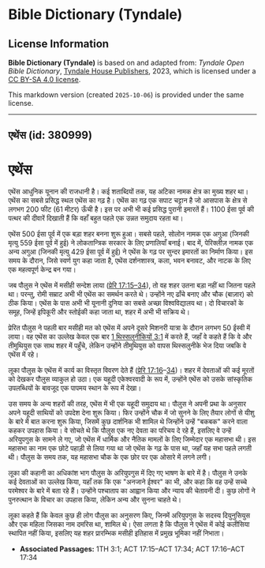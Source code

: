 # Bible Dictionary (Tyndale)

## License Information

**Bible Dictionary (Tyndale)** is based on and adapted from: _Tyndale Open Bible Dictionary_, [Tyndale House Publishers](https://tyndaleopenresources.com/), 2023, which is licensed under a [CC BY-SA 4.0 license](https://creativecommons.org/licenses/by-sa/4.0/legalcode.en).

This markdown version (created `2025-10-06`) is provided under the same license.



--------------------------------

## एथेंस (id: 380999)

एथेंस
=====

एथेंस आधुनिक यूनान की राजधानी है। कई शताब्दियों तक, यह अटिका नामक क्षेत्र का मुख्य शहर था। एथेंस का सबसे प्रसिद्ध स्थल एथेंस का गढ़ है। एथेंस का गढ़ एक सपाट चट्टान है जो आसपास के क्षेत्र से लगभग 200 फीट (61 मीटर) ऊँची है। इस पर अभी भी कई प्रसिद्ध पुरानी इमारतें हैं। 1100 ईसा पूर्व की पत्थर की दीवारें दिखाती हैं कि वहाँ बहुत पहले एक उन्नत समुदाय रहता था।

एथेंस 500 ईसा पूर्व में एक बड़ा शहर बनना शुरू हुआ। सबसे पहले, सोलोन नामक एक अगुआ (जिनकी मृत्यु 559 ईसा पूर्व में हुई) ने लोकतान्त्रिक सरकार के लिए प्रणालियाँ बनाई। बाद में, पेरिक्लीज़ नामक एक अन्य अगुआ (जिनकी मृत्यु 429 ईसा पूर्व में हुई) ने एथेंस के गढ़ पर सुन्दर इमारतों का निर्माण किया। इस समय के दौरान, जिसे स्वर्ण युग कहा जाता है, एथेंस दर्शनशास्त्र, कला, भवन बनावट, और नाटक के लिए एक महत्वपूर्ण केन्द्र बन गया।

जब पौलुस ने एथेंस में मसीही सन्देश लाया ([प्रेरि 17:15–34](https://ref.ly/Acts17:15-Acts17:34)), तो वह शहर उतना बड़ा नहीं था जितना पहले था। परन्तु, रोमी सम्राट अभी भी एथेंस का समर्थन करते थे। उन्होंने नए ढाँचे बनाए और चौक (बाज़ार) को ठीक किया। एथेंस के पास अभी भी यूनानी दुनिया का सबसे अच्छा विश्वविद्यालय था। दो विचारकों के समूह, जिन्हें इपिकूरी और स्तोईकी कहा जाता था, शहर में अभी भी सक्रिय थे।

प्रेरित पौलुस ने पहली बार मसीही मत को एथेंस में अपने दूसरे मिशनरी यात्रा के दौरान लगभग 50 ईस्वी में लाया। वह एथेंस का उल्लेख केवल एक बार [1 थिस्सलुनीकियों 3:1](https://ref.ly/1Thess3:1) में करते हैं, जहाँ वे कहते हैं कि वे और तीमुथियुस एक साथ शहर में पहुँचे, लेकिन उन्होंने तीमुथियुस को वापस थिस्सलुनीके भेज दिया जबकि वे एथेंस में रहे।

लूका पौलुस के एथेंस में कार्य का विस्तृत विवरण देते हैं ([प्रेरि 17:16](https://ref.ly/Acts17:16-Acts17:34)–[34](https://ref.ly/Acts17:16-Acts17:34))। शहर में देवताओं की कई मूरतों को देखकर पौलुस व्याकुल हो उठा। एक यहूदी एकेश्वरवादी के रूप में, उन्होंने एथेंस को उसके सांस्कृतिक उपलब्धियों के बावजूद एक पापमय स्थान के रूप में देखा।

उस समय के अन्य शहरों की तरह, एथेंस में भी एक यहूदी समुदाय था। पौलुस ने अपनी प्रथा के अनुसार अपने यहूदी साथियों को उपदेश देना शुरू किया। फिर उन्होंने चौक में जो सुनने के लिए तैयार लोगों से यीशु के बारे में बात करना शुरू किया, जिसमें कुछ दार्शनिक भी शामिल थे जिन्होंने उन्हें "बकबक" करने वाला कहकर उपहास किया। वे सोचते थे कि पौलुस एक नए देवता का परिचय दे रहे हैं, इसलिए वे उन्हें अरियुपगुस के सामने ले गए, जो एथेंस में धार्मिक और नैतिक मामलों के लिए जिम्मेदार एक महासभा थी। इस महासभा का नाम एक छोटे पहाड़ी से लिया गया था जो एथेंस के गढ़ के पास था, जहाँ यह सभा पहले लगती थी। पौलुस के समय तक, यह महासभा चौक के एक छोर पर एक ओसारे में लगने लगी।

लूका की कहानी का अधिकांश भाग पौलुस के अरियुपगुस में दिए गए भाषण के बारे में है। पौलुस ने उनके कई देवताओं का उल्लेख किया, यहाँ तक कि एक "अनजाने ईश्वर" का भी, और कहा कि वह उन्हें सच्चे परमेश्वर के बारे में बता रहे हैं। उन्होंने पश्चाताप का आह्वान किया और न्याय की चेतावनी दी। कुछ लोगों ने पुनरुत्थान के विचार का उपहास किया, लेकिन अन्य और सुनना चाहते थे।

लूका कहते हैं कि केवल कुछ ही लोग पौलुस का अनुसरण किए, जिनमें अरियुपगुस के सदस्य दियुनुसियुस और एक महिला जिसका नाम दमरिस था, शामिल थे। ऐसा लगता है कि पौलुस ने एथेंस में कोई कलीसिया स्थापित नहीं किया, इसलिए यह शहर प्रारम्भिक मसीही इतिहास में प्रमुख भूमिका नहीं निभाता।

* **Associated Passages:** 1TH 3:1; ACT 17:15–ACT 17:34; ACT 17:16–ACT 17:34

